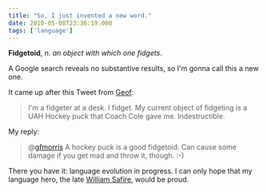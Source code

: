 ```yaml
---
title: "So, I just invented a new word."
date: 2010-05-08T23:36:19.000
tags: ['language']
---
```


**Fidgetoid**, _n. an object with which one fidgets_.

A Google search reveals no substantive results, so I'm gonna call this a new one.

It came up after this Tweet from [Geof](http://www.gfmorris.com):

> I'm a fidgeter at a desk. I fidget. My current object of fidgeting is a UAH Hockey puck that Coach Cole gave me. Indestructible.

My reply:

> @[gfmorris](http://twitter.com/gfmorris) A hockey puck is a good fidgetoid. Can cause some damage if you get mad and throw it, though. :-)

There you have it: language evolution in progress. I can only hope that my language hero, the late [William Safire](http://en.wikipedia.org/wiki/William_Safire), would be proud.
